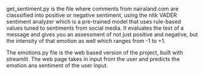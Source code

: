 get_sentiment.py is the file where comments from nairaland.com are classsified into positive or negative sentiment,
using the nltk VADER sentiment analyzer which is a pre-trained model that uses rule-based values tuned to sentiments
from social media. It evaluates the text of a message and gives you an assessment of not just positive and negative,
but the intensity of that emotion as well which ranges from -1 to +1.

The emotions.py file is the web based version of the project, built with streamlit. The web page takes in input from
the user and predicts the emotion ans sentiment of the user input.
